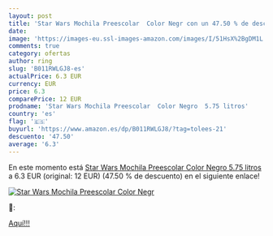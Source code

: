 ```yaml
---
layout: post
title: 'Star Wars Mochila Preescolar  Color Negr con un 47.50 % de descuento'
date: 
image: 'https://images-eu.ssl-images-amazon.com/images/I/51HsX%2BgDM1L._SL200_.jpg'
comments: true
category: ofertas
author: ring
slug: 'B011RWLGJ8-es'
actualPrice: 6.3 EUR
currency: EUR
price: 6.3
comparePrice: 12 EUR
prodname: 'Star Wars Mochila Preescolar  Color Negro  5.75 litros'
country: 'es'
flag: '🇪🇸'
buyurl: 'https://www.amazon.es/dp/B011RWLGJ8/?tag=tolees-21'
descuento: '47.50'
average: '6.3'
---
```


En este momento está [Star Wars Mochila Preescolar  Color Negro  5.75 litros](https://www.amazon.es/dp/B011RWLGJ8/?tag=tolees-21) a 6.3 EUR (original: 12 EUR) (47.50 %  de descuento) en el siguiente enlace!

[![Star Wars Mochila Preescolar  Color Negr](https://images-eu.ssl-images-amazon.com/images/I/51HsX%2BgDM1L._SL200_.jpg)](https://www.amazon.es/dp/B011RWLGJ8/?tag=tolees-21)

🔎:


[Aquí!!!](https://www.amazon.es/dp/B011RWLGJ8/?tag=tolees-21)
